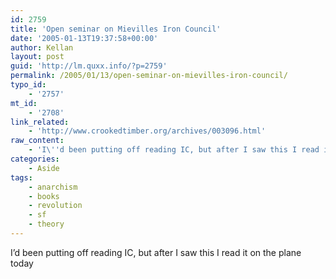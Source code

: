 ```yaml
---
id: 2759
title: 'Open seminar on Mievilles Iron Council'
date: '2005-01-13T19:37:58+00:00'
author: Kellan
layout: post
guid: 'http://lm.quxx.info/?p=2759'
permalink: /2005/01/13/open-seminar-on-mievilles-iron-council/
typo_id:
    - '2757'
mt_id:
    - '2708'
link_related:
    - 'http://www.crookedtimber.org/archives/003096.html'
raw_content:
    - 'I\''d been putting off reading IC, but after I saw this I read it on the plane today'
categories:
    - Aside
tags:
    - anarchism
    - books
    - revolution
    - sf
    - theory
---
```


I’d been putting off reading IC, but after I saw this I read it on the plane today